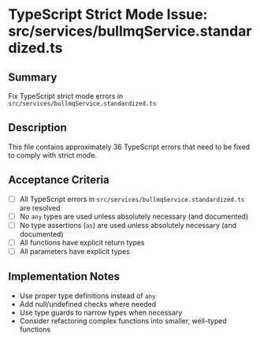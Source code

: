 # TypeScript Strict Mode Issue: src/services/bullmqService.standardized.ts

## Summary
Fix TypeScript strict mode errors in `src/services/bullmqService.standardized.ts`

## Description
This file contains approximately 36 TypeScript errors that need to be fixed to comply with strict mode.

## Acceptance Criteria
- [ ] All TypeScript errors in `src/services/bullmqService.standardized.ts` are resolved
- [ ] No `any` types are used unless absolutely necessary (and documented)
- [ ] No type assertions (`as`) are used unless absolutely necessary (and documented)
- [ ] All functions have explicit return types
- [ ] All parameters have explicit types

## Implementation Notes
- Use proper type definitions instead of `any`
- Add null/undefined checks where needed
- Use type guards to narrow types when necessary
- Consider refactoring complex functions into smaller, well-typed functions
